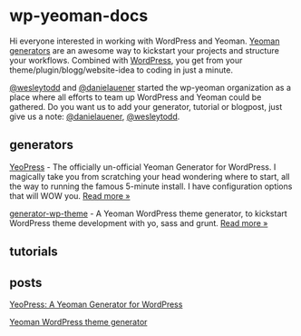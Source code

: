 wp-yeoman-docs
==============

Hi everyone interested in working with WordPress and Yeoman. <a href="http://yeoman.io/">Yeoman generators</a> are an awesome way to kickstart your projects and structure your workflows. Combined with <a href="http://wordpress.org/">WordPress</a>, you get from your theme/plugin/blogg/website-idea to coding in just a minute.

<a href="https://github.com/wesleytodd">@wesleytodd</a> and <a href="https://github.com/danielauener">@danielauener</a> started the wp-yeoman organization as a place where all efforts to team up WordPress and Yeoman could be gathered. Do you want us to add your generator, tutorial or blogpost, just give us a note: <a href="https://twitter.com/danielauener">@danielauener</a>, <a href="https://twitter.com/wesleytodd">@wesleytodd</a>.

generators
----------

<a href="https://github.com/wp-yeoman/YeoPress">YeoPress</a> - The officially un-official Yeoman Generator for WordPress. I magically take you from scratching your head wondering where to start, all the way to running the famous 5-minute install. I have configuration options that will WOW you. <a href="http://wesleytodd.com/2013/5/yeopress-a-yeoman-generator-for-wordpress.html">Read more &raquo;</a>

<a href="https://github.com/danielauener/generator-wp-grunted-theme">generator-wp-theme</a> - A Yeoman WordPress theme  generator, to kickstart WordPress theme development with yo, sass and grunt. <a href="http://www.danielauener.com/yeoman-wordpress-theme-generator/">Read more &raquo;</a>


tutorials
---------


posts
-----

<a href="http://wesleytodd.com/2013/5/yeopress-a-yeoman-generator-for-wordpress.html">YeoPress: A Yeoman Generator for WordPress</a>

<a href="http://www.danielauener.com/yeoman-wordpress-theme-generator/">Yeoman WordPress theme generator</a>
